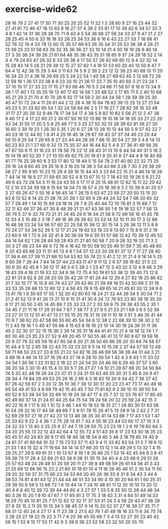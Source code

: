 # exercise-wide62
28
16
79
2
27
41
17
50
71
30
25
20
25
52
11
22
1
3
28
60
9
27
16
23
44
32
27
41
61
72
46
47
18
13
63
8
16
27
37
4
39
2
33
61
17
10
39
42
6
34
57
33
3
4
8
1
42
14
31
36
28
36
70
71
6
43
4
5
54
36
68
27
56
24
33
37
9
47
21
2
27
28
25
45
4
50
6
33
16
18
33
28
25
34
53
36
6
16
6
43
22
27
33
7
18
88
41
52
76
32
19
4
33
78
12
60
15
35
57
66
63
26
35
54
31
25
53
36
38
4
28
21
13
39
25
33
51
58
63
26
32
35
36
36
27
32
10
14
21
4
30
16
19
28
9
40
14
27
3
35
38
24
39
26
21
61
64
48
35
36
43
35
51
18
65
9
37
24
29
18
52
2
14
4
4
79
24
63
47
26
32
6
33
29
38
4
17
50
57
26
42
69
80
12
8
4
32
32
14
15
28
43
14
5
28
21
29
39
12
15
27
37
62
1
4
19
51
53
60
20
43
13
50
8
47
7
64
4
12
42
38
15
29
3
44
3
11
63
74
5
9
2
39
2
23
12
12
36
23
40
68
10
11
20
16
34
33
21
4
36
16
26
69
25
5
24
22
54
1
40
58
27
69
63
45
3
12
48
72
28
12
59
16
1
36
51
23
38
8
9
23
33
10
21
26
17
23
7
35
10
40
60
3
21
23
24
1
37
10
15
17
27
33
22
17
15
27
63
86
46
78
5
3
24
66
71
58
67
8
16
6
13
34
9
38
1
17
40
1
13
35
55
19
13
40
17
65
14
56
1
33
48
52
3
17
65
71
5
2
40
10
68
45
21
29
3
21
70
4
10
70
28
9
32
17
14
59
2
30
44
24
58
1
28
39
39
25
30
45
47
51
72
24
4
11
26
61
44
2
12
28
4
38
15
84
78
82
39
13
25
13
27
21
54
45
23
5
31
33
62
65
54
1
32
24
56
64
66
2
5
17
19
27
7
28
82
36
16
33
48
31
17
27
20
28
32
9
46
78
17
34
54
17
4
38
5
8
82
10
82
5
56
21
12
2
47
38
9
40
17
2
4
17
22
60
21
2
30
67
50
19
52
13
86
19
10
18
14
18
35
33
27
22
20
43
34
31
55
17
20
5
5
8
25
49
77
5
3
25
27
55
32
13
28
39
62
81
36
27
30
16
60
3
30
19
23
1
26
30
5
35
1
20
6
27
28
13
28
10
12
44
56
5
9
37
42
22
7
40
23
18
12
44
62
1
8
41
4
25
16
45
18
29
67
39
42
37
37
34
49
23
20
44
59
10
9
25
54
7
29
65
8
27
23
44
44
28
38
7
66
15
30
54
27
39
3
4
6
14
13
60
23
83
21
1
27
60
9
32
13
75
35
37
44
16
44
62
5
4
8
37
36
41
49
56
26
47
67
50
6
11
31
16
23
31
78
56
79
22
12
28
43
31
13
10
6
44
54
40
31
5
16
2
15
14
18
40
52
20
7
27
10
50
85
62
75
20
19
61
9
20
41
8
37
44
4
9
16
40
68
41
77
76
25
39
60
8
3
53
17
80
12
19
44
5
15
54
78
2
61
40
80
22
32
73
25
29
16
24
8
60
45
29
35
10
8
3
16
20
14
36
3
54
43
66
3
28
7
30
3
29
38
29
56
27
2
85
9
65
10
23
15
29
4
26
16
15
44
43
3
23
64
22
15
21
4
46
14
18
26
7
44
14
16
18
9
27
21
59
65
30
52
4
8
13
67
10
12
7
18
43
55
19
26
5
6
21
22
49
6
43
72
28
54
5
11
16
24
43
55
5
17
17
6
25
15
48
61
12
62
15
11
22
20
42
12
2
10
23
24
59
58
9
15
64
14
34
73
18
57
4
25
19
39
8
3
2
10
39
9
41
20
57
3
27
45
26
47
5
55
16
4
56
45
14
7
26
15
5
63
47
23
59
27
20
50
13
15
20
63
8
13
52
8
14
25
21
39
74
20
28
1
32
65
9
29
44
24
52
54
7
66
20
65
32
57
7
28
49
1
14
10
15
69
24
18
14
26
7
8
25
40
44
72
10
76
81
3
15
68
7
12
22
11
42
46
37
36
47
30
8
48
39
21
21
47
63
36
50
1
6
19
18
32
57
7
56
13
36
76
5
37
6
33
70
73
21
31
34
45
29
8
18
34
21
58
9
72
69
56
18
41
45
78
12
33
4
5
15
48
2
3
18
7
49
16
36
26
26
62
33
52
14
32
10
11
30
17
3
12
88
16
48
58
33
34
54
56
57
60
22
25
58
10
39
12
30
15
14
3
26
36
12
11
5
8
8
70
24
27
54
34
52
39
5
12
17
21
24
19
62
53
19
33
6
13
60
7
15
8
6
31
2
19
23
60
6
19
1
72
6
24
32
41
8
30
36
59
19
6
30
51
57
66
12
42
70
39
12
49
52
44
14
54
62
1
26
28
44
59
28
63
21
21
40
50
59
7
20
9
28
32
19
20
71
3
2
30
3
27
46
23
34
48
9
72
16
4
16
42
19
50
59
50
55
49
51
59
7
35
45
48
60
9
20
43
65
66
23
11
31
45
13
4
8
1
54
37
12
23
20
29
61
37
12
7
17
27
28
40
17
36
8
46
27
39
11
21
66
10
54
53
62
55
74
22
5
41
2
12
31
21
4
9
18
14
5
25
9
60
39
7
26
44
7
64
14
37
44
23
43
11
47
9
11
12
2
6
37
39
16
82
21
5
22
30
6
30
42
45
8
1
36
12
17
46
5
6
5
39
2
1
23
47
12
3
43
32
3
12
4
8
46
3
29
18
43
29
4
18
21
19
33
32
34
9
36
72
75
4
50
19
61
53
38
12
39
40
73
12
8
22
81
31
8
62
8
26
28
20
59
35
42
26
17
61
24
44
12
29
4
27
82
19
25
86
62
31
7
32
15
77
15
15
8
45
74
43
27
29
43
60
21
39
49
18
51
42
50
69
2
31
18
33
33
35
26
68
13
12
60
12
2
4
56
43
78
9
15
49
65
14
21
45
61
33
12
34
9
6
13
41
78
1
8
30
63
17
55
1
32
20
42
60
63
18
24
21
32
44
26
34
5
30
54
71
2
21
2
41
52
13
9
41
26
13
21
10
8
15
31
41
30
8
24
72
76
63
23
80
38
18
35
20
6
17
21
30
50
3
65
14
45
89
7
25
33
23
27
2
33
59
9
75
29
38
43
55
2
35
1
34
45
7
21
11
16
17
29
31
64
7
67
7
38
77
3
27
9
5
21
23
21
1
69
3
6
5
52
39
23
27
31
13
12
51
41
47
13
21
55
15
20
78
31
19
29
11
10
18
3
51
3
48
35
41
44
70
9
7
36
62
20
47
58
66
55
60
45
54
34
8
12
38
2
22
68
39
10
38
30
2
12
11
2
43
19
16
1
5
40
47
55
66
4
15
63
8
16
19
23
10
14
30
19
24
39
31
11
36
45
2
32
30
37
32
15
15
36
2
39
14
35
31
18
44
41
41
70
21
4
14
18
12
74
1
7
60
30
40
23
35
23
27
52
9
49
20
45
17
50
55
46
41
13
17
60
8
67
19
59
18
25
9
37
79
32
65
59
19
47
65
56
8
20
21
35
50
65
66
26
20
35
64
74
58
57
10
44
4
5
12
2
65
38
22
43
75
32
23
20
9
5
14
15
15
26
2
37
44
57
55
13
49
59
71
68
50
23
27
33
8
55
21
22
54
82
16
26
46
69
56
38
39
44
31
44
3
21
4
68
18
4
46
14
13
37
18
26
43
27
14
8
28
10
39
54
1
42
4
3
9
43
1
11
33
52
34
54
1
30
56
1
22
31
82
2
18
22
21
24
54
20
24
46
56
6
29
45
37
57
3
60
36
20
34
3
30
10
45
15
4
13
30
5
7
26
27
27
1
6
10
21
28
67
69
20
34
50
84
74
5
32
42
48
19
26
34
23
37
31
3
24
31
55
63
46
55
30
31
3
45
6
24
9
47
26
34
4
74
84
29
49
53
25
28
16
2
69
4
3
16
62
19
30
9
34
42
7
36
27
42
67
26
42
59
67
2
3
20
12
35
10
38
7
38
12
30
31
20
23
23
47
73
17
40
49
18
65
54
49
41
53
4
8
69
79
42
15
40
45
7
50
71
81
82
9
2
36
10
10
39
50
54
60
52
6
53
38
34
50
32
69
10
19
24
39
47
17
4
25
7
37
12
53
76
67
17
85
45
62
49
80
37
14
21
24
61
44
25
64
75
54
39
24
58
20
32
25
59
24
42
15
3
40
22
16
8
1
17
6
35
1
10
12
3
46
1
44
10
18
52
18
31
27
1
26
60
30
51
63
56
10
54
29
32
16
17
44
56
49
69
7
5
9
51
78
15
26
41
5
13
39
9
14
2
42
2
7
21
52
69
29
57
27
19
27
42
23
13
13
46
38
35
30
41
14
53
68
7
17
43
1
53
1
47
25
33
62
9
22
2
4
36
1
2
75
28
14
81
7
42
4
55
18
23
44
53
60
17
27
10
3
3
24
32
33
1
13
40
3
25
25
9
37
44
7
19
28
50
75
23
23
19
1
2
6
19
79
60
64
3
34
20
25
55
13
22
12
43
42
64
4
12
55
72
4
51
43
35
8
17
23
53
50
18
35
23
65
45
51
42
24
83
36
9
17
65
18
46
38
18
34
8
40
3
46
3
18
79
65
74
45
9
24
61
37
41
60
64
10
32
7
15
73
53
57
11
42
9
4
11
33
82
83
54
31
5
7
19
6
12
21
33
1
83
15
32
4
71
19
64
34
14
14
57
66
20
13
12
1
14
49
29
5
13
32
1
4
15
29
25
27
26
6
49
81
31
1
10
13
67
8
19
1
8
35
66
25
1
53
14
42
45
64
8
3
8
41
59
39
73
17
28
4
32
69
21
63
38
9
38
31
35
15
34
40
4
4
33
48
6
29
51
26
25
57
63
48
24
28
49
51
20
59
20
11
27
39
8
49
58
59
26
61
54
56
41
3
43
21
25
69
12
66
56
15
23
2
21
80
10
18
61
10
4
11
18
26
45
46
51
2
35
54
11
50
29
20
32
59
37
31
75
65
23
34
53
64
30
45
26
36
33
8
31
8
34
43
3
44
6
38
53
74
81
4
81
43
12
21
44
44
46
51
33
34
90
4
10
30
20
64
61
1
60
25
31
29
39
55
6
58
5
13
68
72
1
6
10
44
14
7
24
10
48
61
11
12
35
10
10
13
20
12
40
4
6
8
40
12
39
72
39
44
44
60
4
3
27
37
1
33
5
8
35
50
12
28
44
48
34
80
3
26
15
20
1
8
10
47
67
7
17
65
81
2
17
75
3
18
43
3
31
4
64
51
49
14
23
18
29
70
45
10
81
25
7
51
12
62
12
32
17
37
53
31
24
3
4
58
20
43
47
36
28
37
8
35
15
2
11
35
10
15
34
5
38
45
37
9
14
15
20
52
37
27
16
39
27
35
71
7
68
31
12
40
24
4
27
17
4
11
23
38
2
21
5
42
76
1
41
49
18
16
33
11
6
34
70
74
3
28
25
27
19
22
15
22
3
71
7
6
20
36
45
55
69
7
3
4
13
52
27
35
23
40
42
56
15
1
52
8
15
17
53
17
42
9
3
39
6
36
23
52
58
23
32
50
20
55
70
